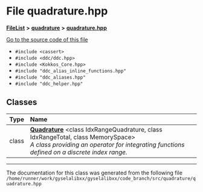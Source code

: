 

# File quadrature.hpp



[**FileList**](files.md) **>** [**quadrature**](dir_264321be3574e3b1cf375050e213576e.md) **>** [**quadrature.hpp**](quadrature_8hpp.md)

[Go to the source code of this file](quadrature_8hpp_source.md)



* `#include <cassert>`
* `#include <ddc/ddc.hpp>`
* `#include <Kokkos_Core.hpp>`
* `#include "ddc_alias_inline_functions.hpp"`
* `#include "ddc_aliases.hpp"`
* `#include "ddc_helper.hpp"`















## Classes

| Type | Name |
| ---: | :--- |
| class | [**Quadrature**](classQuadrature.md) &lt;class IdxRangeQuadrature, class IdxRangeTotal, class MemorySpace&gt;<br>_A class providing an operator for integrating functions defined on a discrete index range._  |



















































------------------------------
The documentation for this class was generated from the following file `/home/runner/work/gyselalibxx/gyselalibxx/code_branch/src/quadrature/quadrature.hpp`

